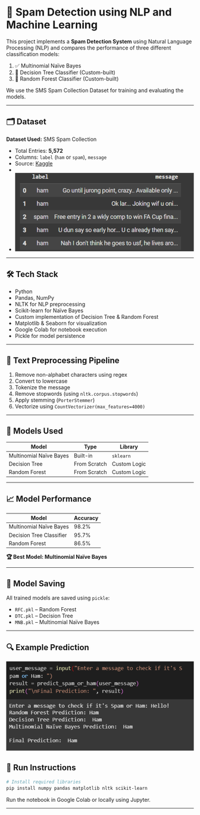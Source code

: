 # 📧 Spam Detection using NLP and Machine Learning

This project implements a **Spam Detection System** using Natural Language Processing (NLP) and compares the performance of three different classification models:

1. ✅ Multinomial Naïve Bayes  
2. 🌳 Decision Tree Classifier (Custom-built)
3. 🌲 Random Forest Classifier (Custom-built)  

We use the SMS Spam Collection Dataset for training and evaluating the models.

---

## 🗂️ Dataset

**Dataset Used:** SMS Spam Collection  
- Total Entries: **5,572**  
- Columns: `label` (`ham` or `spam`), `message`  
- Source: [Kaggle](https://www.kaggle.com/datasets/uciml/sms-spam-collection-dataset)
- 
- ![Head](Image/head.png)

---

## 🛠️ Tech Stack

- Python 
- Pandas, NumPy  
- NLTK for NLP preprocessing  
- Scikit-learn for Naïve Bayes  
- Custom implementation of Decision Tree & Random Forest  
- Matplotlib & Seaborn for visualization  
- Google Colab for notebook execution  
- Pickle for model persistence  

---

## 🧼 Text Preprocessing Pipeline

1. Remove non-alphabet characters using regex  
2. Convert to lowercase  
3. Tokenize the message  
4. Remove stopwords (using `nltk.corpus.stopwords`)  
5. Apply stemming (`PorterStemmer`)  
6. Vectorize using `CountVectorizer(max_features=4000)`  

---

## 🤖 Models Used

| Model                    | Type         | Library        |
|--------------------------|--------------|----------------|
| Multinomial Naïve Bayes  | Built-in     | `sklearn`      |
| Decision Tree            | From Scratch | Custom Logic   |
| Random Forest            | From Scratch | Custom Logic   |

---

## 📈 Model Performance

| Model                    | Accuracy | 
|--------------------------|----------|
| Multinomial Naïve Bayes  | 98.2%    | 
| Decision Tree Classifier | 95.7%    | 
| Random Forest            | 86.5%    | 

**🏆 Best Model: Multinomial Naïve Bayes**

---

## 💾 Model Saving

All trained models are saved using `pickle`:

- `RFC.pkl` – Random Forest  
- `DTC.pkl` – Decision Tree  
- `MNB.pkl` – Multinomial Naïve Bayes  

---

## 🔍 Example Prediction

![Example Prediction](Image/prediction.png)



## 🚀 Run Instructions

```bash
# Install required libraries
pip install numpy pandas matplotlib nltk scikit-learn
```

Run the notebook in Google Colab or locally using Jupyter.



---

